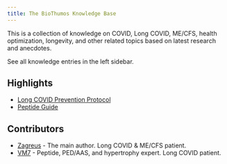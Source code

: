 ```yaml
---
title: The BioThumos Knowledge Base
---
```


This is a collection of knowledge on COVID, Long COVID, ME/CFS, health optimization, longevity, and other related topics based on latest research and anecdotes.

See all knowledge entries in the left sidebar.

## Highlights

* [Long COVID Prevention Protocol](./chronic-illness/covid-protocol.md)
* [Peptide Guide](./peptide/guide.md)

## Contributors
* [Zagreus](https://x.com/zagreusrevival) - The main author. Long COVID & ME/CFS patient.
* [VM7](https://x.com/0xVM7) - Peptide, PED/AAS, and hypertrophy expert. Long COVID patient.
